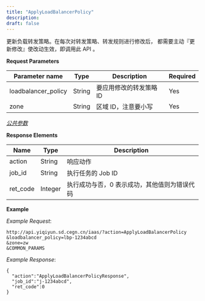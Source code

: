 ```yaml
---
title: "ApplyLoadBalancerPolicy"
description: 
draft: false
---
```




更新负载转发策略。在每次对转发策略、转发规则进行修改后， 都需要主动『更新修改』使改动生效，即调用此 API 。

**Request Parameters**

| Parameter name | Type | Description | Required |
| --- | --- | --- | --- |
| loadbalancer_policy | String | 要应用修改的转发策略 ID | Yes |
| zone | String | 区域 ID，注意要小写 | Yes |

[_公共参数_](../../../parameters/)

**Response Elements**

| Name | Type | Description |
| --- | --- | --- |
| action | String | 响应动作 |
| job_id | String | 执行任务的 Job ID |
| ret_code | Integer | 执行成功与否，0 表示成功，其他值则为错误代码 |

**Example**

_Example Request_:

```
http://api.yiqiyun.sd.cegn.cn/iaas/?action=ApplyLoadBalancerPolicy
&loadbalancer_policy=lbp-1234abcd
&zone=zw
&COMMON_PARAMS
```

_Example Response_:

```
{
  "action":"ApplyLoadBalancerPolicyResponse",
  "job_id":"j-1234abcd",
  "ret_code":0
}
```
